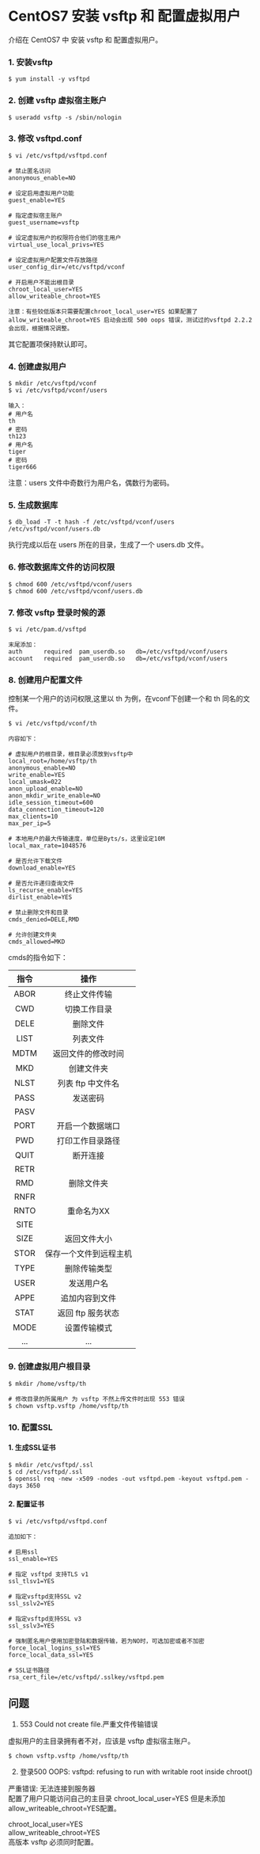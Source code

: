 # CentOS7 安装 vsftp 和 配置虚拟用户
介绍在 CentOS7 中 安装 vsftp 和 配置虚拟用户。

### 1. 安装vsftp

    $ yum install -y vsftpd

### 2. 创建 vsftp 虚拟宿主账户

    $ useradd vsftp -s /sbin/nologin

### 3. 修改 vsftpd.conf

    $ vi /etc/vsftpd/vsftpd.conf

    # 禁止匿名访问
    anonymous_enable=NO

    # 设定启用虚拟用户功能
    guest_enable=YES

    # 指定虚拟宿主账户
    guest_username=vsftp

    # 设定虚拟用户的权限符合他们的宿主用户
    virtual_use_local_privs=YES

    # 设定虚拟用户配置文件存放路径
    user_config_dir=/etc/vsftpd/vconf

    # 开启用户不能出根目录
    chroot_local_user=YES
    allow_writeable_chroot=YES

    注意：有些较低版本只需要配置chroot_local_user=YES 如果配置了 allow_writeable_chroot=YES 启动会出现 500 oops 错误，测试过的vsftpd 2.2.2 会出现，根据情况调整。

  其它配置项保持默认即可。

### 4. 创建虚拟用户

    $ mkdir /etc/vsftpd/vconf
    $ vi /etc/vsftpd/vconf/users

    输入：
    # 用户名
    th
    # 密码
    th123
    # 用户名
    tiger
    # 密码
    tiger666

  注意：users 文件中奇数行为用户名，偶数行为密码。

### 5. 生成数据库

    $ db_load -T -t hash -f /etc/vsftpd/vconf/users /etc/vsftpd/vconf/users.db

  执行完成以后在 users 所在的目录，生成了一个 users.db 文件。

### 6. 修改数据库文件的访问权限

    $ chmod 600 /etc/vsftpd/vconf/users
    $ chmod 600 /etc/vsftpd/vconf/users.db

### 7. 修改 vsftp 登录时候的源

    $ vi /etc/pam.d/vsftpd

    末尾添加：
    auth      required  pam_userdb.so   db=/etc/vsftpd/vconf/users
    account   required  pam_userdb.so   db=/etc/vsftpd/vconf/users

### 8. 创建用户配置文件
  控制某一个用户的访问权限,这里以 th 为例，在vconf下创建一个和 th 同名的文件。

    $ vi /etc/vsftpd/vconf/th

    内容如下：

    # 虚拟用户的根目录，根目录必须放到vsftp中
    local_root=/home/vsftp/th
    anonymous_enable=NO
    write_enable=YES
    local_umask=022
    anon_upload_enable=NO
    anon_mkdir_write_enable=NO
    idle_session_timeout=600
    data_connection_timeout=120
    max_clients=10
    max_per_ip=5

    # 本地用户的最大传输速度，单位是Byts/s，这里设定10M
    local_max_rate=1048576

    # 是否允许下载文件  
    download_enable=YES

    # 是否允许递归查询文件
    ls_recurse_enable=YES
    dirlist_enable=YES

    # 禁止删除文件和目录
    cmds_denied=DELE,RMD

    # 允许创建文件夹
    cmds_allowed=MKD

  cmds的指令如下：

| 指令     | 操作     |
| :-------------: | :-------------: |
| ABOR       | 终止文件传输       |
| CWD       | 切换工作目录       |
| DELE       | 删除文件       |
| LIST       | 列表文件       |
| MDTM       | 返回文件的修改时间       |
| MKD       | 创建文件夹       |
| NLST       | 列表 ftp 中文件名       |
| PASS       | 发送密码       |
| PASV       |        |
| PORT       | 开启一个数据端口       |
| PWD       | 打印工作目录路径       |
| QUIT       | 断开连接       |
| RETR       |        |
| RMD       | 删除文件夹       |
| RNFR       |        |
| RNTO       | 重命名为XX       |
| SITE       |        |
| SIZE       | 返回文件大小       |
| STOR       | 保存一个文件到远程主机       |
| TYPE       | 删除传输类型       |
| USER       | 发送用户名       |
| APPE       | 追加内容到文件       |
| STAT       | 返回 ftp 服务状态       |
| MODE       | 设置传输模式       |
| ...       | ...       |


### 9. 创建虚拟用户根目录

    $ mkdir /home/vsftp/th

    # 修改目录的所属用户 为 vsftp 不然上传文件时出现 553 错误
    $ chown vsftp.vsftp /home/vsftp/th

### 10. 配置SSL

#### 1. 生成SSL证书

    $ mkdir /etc/vsftpd/.ssl
    $ cd /etc/vsftpd/.ssl
    $ openssl req -new -x509 -nodes -out vsftpd.pem -keyout vsftpd.pem -days 3650

#### 2. 配置证书

    $ vi /etc/vsftpd/vsftpd.conf

    追加如下：

    # 启用ssl
    ssl_enable=YES

    # 指定 vsftpd 支持TLS v1
    ssl_tlsv1=YES

    # 指定vsftpd支持SSL v2
    ssl_sslv2=YES

    # 指定vsftpd支持SSL v3
    ssl_sslv3=YES

    # 强制匿名用户使用加密登陆和数据传输，若为NO时，可选加密或者不加密
    force_local_logins_ssl=YES
    force_local_data_ssl=YES

    # SSL证书路径
    rsa_cert_file=/etc/vsftpd/.sslkey/vsftpd.pem

## 问题

1. 553 Could not create file.严重文件传输错误

  虚拟用户的主目录拥有者不对，应该是 vsftp 虚拟宿主账户。

    $ chown vsftp.vsftp /home/vsftp/th

2. 登录500 OOPS: vsftpd: refusing to run with writable root inside chroot()

  严重错误: 无法连接到服务器  
  配置了用户只能访问自己的主目录 chroot_local_user=YES 但是未添加allow_writeable_chroot=YES配置。

  chroot_local_user=YES  
  allow_writeable_chroot=YES  
  高版本 vsftp 必须同时配置。

